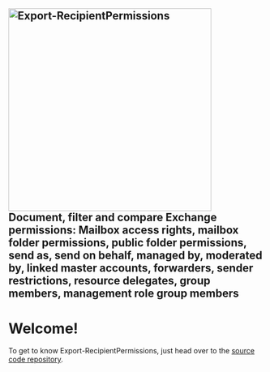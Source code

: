 ## **<a href="https://github.com/Export-RecipientPermissions/Export-RecipientPermissions" target="_blank"><img src="https://github.com/Export-RecipientPermissions/Export-RecipientPermissions/blob/main/src/logo/Export-RecipientPermissions%20Logo.png" width="400" title="Export-RecipientPermissions" alt="Export-RecipientPermissions"></a>**<br>Document, filter and compare Exchange permissions: Mailbox access rights, mailbox folder permissions, public folder permissions, send as, send on behalf, managed by, moderated by, linked master accounts, forwarders, sender restrictions, resource delegates, group members, management role group members

# Welcome!  
To get to know Export-RecipientPermissions, just head over to the [source code repository](https://github.com/Export-RecipientPermissions/Export-RecipientPermissions).
